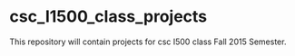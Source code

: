 # csc_I1500_class_projects

This repository will contain projects for csc I500 class Fall 2015 Semester.

